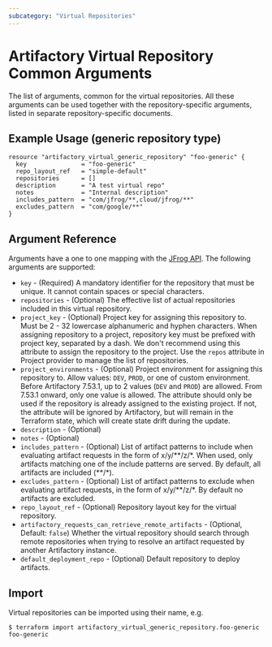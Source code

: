 ```yaml
---
subcategory: "Virtual Repositories"
---
```

# Artifactory Virtual Repository Common Arguments

The list of arguments, common for the virtual repositories. All these arguments can be used together with the
repository-specific arguments, listed in separate repository-specific documents.  

## Example Usage (generic repository type)

```hcl
resource "artifactory_virtual_generic_repository" "foo-generic" {
  key               = "foo-generic"
  repo_layout_ref   = "simple-default"
  repositories      = []
  description       = "A test virtual repo"
  notes             = "Internal description"
  includes_pattern  = "com/jfrog/**,cloud/jfrog/**"
  excludes_pattern  = "com/google/**"
}
```

## Argument Reference

Arguments have a one to one mapping with the [JFrog API](https://www.jfrog.com/confluence/display/RTF/Repository+Configuration+JSON).
The following arguments are supported:

* `key` - (Required) A mandatory identifier for the repository that must be unique. It cannot contain spaces or special characters.
* `repositories` - (Optional) The effective list of actual repositories included in this virtual repository.
* `project_key` - (Optional) Project key for assigning this repository to. Must be 2 - 32 lowercase alphanumeric and hyphen characters. When assigning repository to a project, repository key must be prefixed with project key, separated by a dash. We don't recommend using this attribute to assign the repository to the project. Use the `repos` attribute in Project provider to manage the list of repositories.
* `project_environments` - (Optional) Project environment for assigning this repository to. Allow values: `DEV`, `PROD`, or one of custom environment.
  Before Artifactory 7.53.1, up to 2 values (`DEV` and `PROD`) are allowed. From 7.53.1 onward, only one value is allowed.
  The attribute should only be used if the repository is already assigned to the existing project. If not, the attribute will be ignored by Artifactory, but will remain in the Terraform state, which will create state drift during the update.
* `description` - (Optional)
* `notes` - (Optional)
* `includes_pattern` - (Optional) List of artifact patterns to include when evaluating artifact requests in the form of x/y/\*\*/z/\*. When used, only artifacts matching one of the include patterns are served. By default, all artifacts are included (**/\*).
* `excludes_pattern` - (Optional) List of artifact patterns to exclude when evaluating artifact requests, in the form of x/y/*\*/z/\*. By default no artifacts are excluded.
* `repo_layout_ref` - (Optional) Repository layout key for the virtual repository.
* `artifactory_requests_can_retrieve_remote_artifacts` - (Optional, Default: `false`) Whether the virtual repository should search through remote repositories when trying to resolve an artifact requested by another Artifactory instance.
* `default_deployment_repo` - (Optional) Default repository to deploy artifacts.

## Import

Virtual repositories can be imported using their name, e.g.

```
$ terraform import artifactory_virtual_generic_repository.foo-generic foo-generic
```
